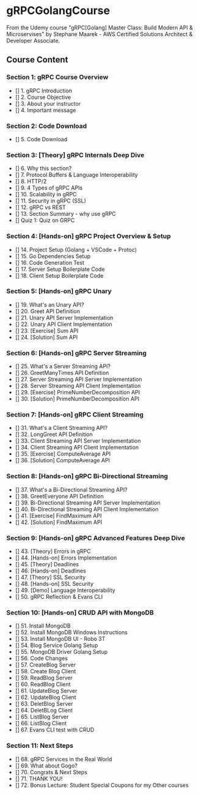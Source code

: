 # gRPCGolangCourse
From the Udemy course "gRPC[Golang] Master Class: Build Modern API &amp; Microservises" by Stephane Maarek - AWS Certified Solutions Architect &amp; Developer Associate.

## Course Content
### Section 1: gRPC Course Overview
- [] 1. gRPC Introduction
- [] 2. Course Objective
- [] 3. About your instructor
- [] 4. Important message

### Section 2: Code Download
- [] 5. Code Download

### Section 3: [Theory] gRPC Internals Deep Dive
- [] 6. Why this section?
- [] 7. Protocol Buffers & Language Interoperability
- [] 8. HTTP/2
- [] 9. 4 Types of gRPC APIs
- [] 10. Scalability in gRPC
- [] 11. Security in gRPC (SSL)
- [] 12. gRPC vs REST
- [] 13. Section Summary - why use gRPC
- [] Quiz 1: Quiz on GRPC

### Section 4: [Hands-on] gRPC Project Overview & Setup
- [] 14. Project Setup (Golang + VSCode + Protoc)
- [] 15. Go Dependencies Setup
- [] 16. Code Generation Test
- [] 17. Server Setup Boilerplate Code
- [] 18. Client Setup Boilerplate Code

### Section 5: [Hands-on] gRPC Unary
- [] 19. What's an Unary API?
- [] 20. Greet API Definition
- [] 21. Unary API Server Implementation
- [] 22. Unary API Client Implementation
- [] 23. [Exercise] Sum API
- [] 24. [Solution] Sum API

### Section 6: [Hands-on] gRPC Server Streaming
- [] 25. What's a Server Streaming API?
- [] 26. GreetManyTimes API Definition
- [] 27. Server Streaming API Server Implementation
- [] 28. Server Streaming API Client Implementation
- [] 29. [Exercise] PrimeNumberDecomposition API
- [] 30. [Solution] PrimeNumberDecomposition API

### Section 7: [Hands-on] gRPC Client Streaming
- [] 31. What's a Client Streaming API?
- [] 32. LongGreet API Definition
- [] 33. Client Streaming API Server Implementation
- [] 34. Client Streaming API Client Implementation
- [] 35. [Exercise] ComputeAverage API
- [] 36. [Solution] ComputeAverage API

### Section 8: [Hands-on] gRPC Bi-Directional Streaming
- [] 37. What's a Bi-Directional Streaming API?
- [] 38. GreetEveryone API Definition
- [] 39. Bi-Directional Streaming API Server Implementation
- [] 40. Bi-Directional Streaming API Client Implementation
- [] 41. [Exercise] FindMaximum API
- [] 42. [Solution] FindMaximum API

### Section 9: [Hands-on] gRPC Advanced Features Deep Dive
- [] 43. [Theory] Errors in gRPC
- [] 44. [Hands-on] Errors Implementation
- [] 45. [Theory] Deadlines
- [] 46. [Hands-on] Deadlines
- [] 47. [Theory] SSL Security
- [] 48. [Hands-on] SSL Security
- [] 49. [Demo] Language Interoperability
- [] 50. gRPC Reflection & Evans CLI

### Section 10: [Hands-on] CRUD API with MongoDB
- [] 51. Install MongoDB
- [] 52. Install MongoDB Windows Instructions
- [] 53. Install MongoDB UI - Robo 3T
- [] 54. Blog Service Golang Setup
- [] 55. MongoDB Driver Golang Setup
- [] 56. Code Changes
- [] 57. CreateBlog Server
- [] 58. Create Blog Client
- [] 59. ReadBlog Server
- [] 60. ReadBlog Client
- [] 61. UpdateBlog Server
- [] 62. UpdateBlog Client
- [] 63. DeletBlog Server
- [] 64. DeletBLog Client
- [] 65. ListBlog Server
- [] 66. ListBlog Client
- [] 67. Evans CLI test with CRUD

### Section 11: Next Steps
- [] 68. gRPC Services in the Real World
- [] 69. What about Gogo?
- [] 70. Congrats & Next Steps
- [] 71. THANK YOU!
- [] 72. Bonus Lecture: Student Special Coupons for my Other courses